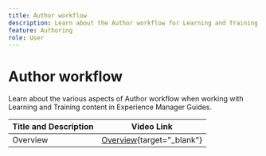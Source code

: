 ```yaml
---
title: Author workflow
description: Learn about the Author workflow for Learning and Training content in Experience Manager Guides.  
feature: Authoring 
role: User
---
```

# Author workflow

Learn about the various aspects of Author workflow when working with Learning and Training content in Experience Manager Guides.

|Title and Description| Video Link|
|----|-----|
|Overview|[Overview](https://video.tv.adobe.com/v/3414140/translation-aem-guides?quality=12&learn=on){target="_blank"}|



    
